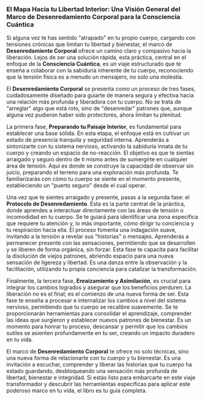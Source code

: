 ### **El Mapa Hacia tu Libertad Interior: Una Visión General del Marco de Desenredamiento Corporal para la Consciencia Cuántica**
Si alguna vez te has sentido "atrapado" en tu propio cuerpo, cargando con tensiones crónicas que limitan tu libertad y bienestar, el marco de **Desenredamiento Corporal** ofrece un camino claro y compasivo hacia la liberación. Lejos de ser una solución rápida, esta práctica, central en el enfoque de la **Consciencia Cuántica**, es un viaje estructurado que te enseña a colaborar con la sabiduría inherente de tu cuerpo, reconociendo que la tensión física es a menudo un mensajero, no solo una molestia.

El **Desenredamiento Corporal** se presenta como un proceso de tres fases, cuidadosamente diseñado para guiarte de manera segura y efectiva hacia una relación más profunda y liberadora con tu cuerpo. No se trata de "arreglar" algo que está roto, sino de "desenredar" patrones que, aunque alguna vez pudieron haber sido protectores, ahora limitan tu plenitud.

La primera fase, **Preparando tu Paisaje Interior**, es fundamental para establecer una base sólida. En esta etapa, el enfoque está en cultivar un estado de presencia tranquila y seguridad interna. Aprenderás a sintonizarte con tu sistema nervioso, activando la sabiduría innata de tu cuerpo y creando un espacio de no-reacción. El objetivo es que te sientas arraigado y seguro dentro de ti mismo antes de sumergirte en cualquier área de tensión. Aquí es donde se construye la capacidad de observar sin juicio, preparando el terreno para una exploración más profunda. Te familiarizarás con cómo tu cuerpo se siente en el momento presente, estableciendo un "puerto seguro" desde el cual operar.

Una vez que te sientes arraigado y presente, pasas a la segunda fase: el **Protocolo de Desenredamiento**. Esta es la parte central de la práctica, donde aprendes a interactuar directamente con las áreas de tensión o incomodidad en tu cuerpo. Se te guiará para identificar una zona específica que requiere tu atención y, lo más importante, cómo dirigir tu conciencia y tu respiración hacia ella. El proceso fomenta una indagación suave, invitando a la tensión a revelar sus "historias" o mensajes. Aprenderás a permanecer presente con las sensaciones, permitiendo que se desarrollen y se liberen de forma orgánica, sin forzar. Esta fase te capacita para facilitar la disolución de viejos patrones, abriendo espacio para una nueva sensación de ligereza y libertad. Es una danza entre la observación y la facilitación, utilizando tu propia conciencia para catalizar la transformación.

Finalmente, la tercera fase, **Enraizamiento y Asimilación**, es crucial para integrar los cambios logrados y asegurar que los beneficios perduren. La liberación no es el final; es el comienzo de una nueva forma de ser. Esta fase te enseña a procesar e internalizar los cambios a nivel del sistema nervioso, permitiendo que tu cuerpo se recalibre suavemente. Se te proporcionarán herramientas para consolidar el aprendizaje, comprender las ideas que surgieron y establecer nuevos patrones de bienestar. Es un momento para honrar tu proceso, descansar y permitir que los cambios sutiles se asienten profundamente en tu ser, creando un impacto duradero en tu vida.

El marco de **Desenredamiento Corporal** te ofrece no solo técnicas, sino una nueva forma de relacionarte con tu cuerpo y tu bienestar. Es una invitación a escuchar, comprender y liberar las historias que tu cuerpo ha estado guardando, desbloqueando una sensación más profunda de libertad, bienestar e integridad. Si estás listo para embarcarte en este viaje transformador y descubrir las herramientas específicas para aplicar este poderoso marco en tu vida, el libro es tu guía completa.